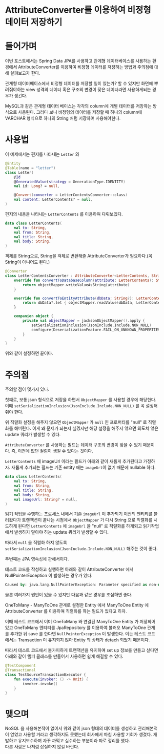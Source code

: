 # AttributeConverter를 이용하여 비정형 데이터 저장하기

# 들어가며

이번 포스트에서는 Spring Data JPA를 사용하고 관계형 데이터베이스를 사용하는 환경에서 AttributeConverter를 이용하여 비정형 데이터를 저장하는 방법과 주의점에 대해 살펴보고자 한다.

관계형 데이터베이스에서 비정형 데이터를 저장할 일이 있는가? 할 수 있지만 화면에 뿌려줘야하는 view 성격의 데이터 혹은 구조의 변경이 잦은 데이터라면 사용하게되는 경우가 생긴다.

MySQL과 같은 관계형 데이터 베이스는 각각의 column에 개별 데이터를 저장하는 방식으로 사용된다. 그러다 보니 비정형의 데이터를 저장할 때 하나의 column에 VARCHAR 형식으로 하나의 String 처럼
저장하여 사용해야한다.

# 사용법

이 예제에서는 편지를 나타내는 `Letter` 와

```kotlin
@Entity
@Table(name = "letter")
class Letter(
    @Id
    @GeneratedValue(strategy = GenerationType.IDENTITY)
    val id: Long? = null,

    @Convert(converter = LetterContentsConverter::class)
    val content: LetterContents? = null,
)
```

편지의 내용을 나타내는 `LetterContents` 를 이용하여 다뤄보겠다.

```kotlin
data class LetterContents(
    val to: String,
    val from: String,
    val title: String,
    val body: String,
)
```

객체를 String으로, String을 객체로 변환해줄 AttributeConverter가 필요하다.(꼭 String이 아니어도 된다.)

```kotlin
@Converter
class LetterContentsConverter : AttributeConverter<LetterContents, String> {
    override fun convertToDatabaseColumn(attribute: LetterContents): String {
        return objectMapper.writeValueAsString(attribute)
    }

    override fun convertToEntityAttribute(dbData: String?): LetterContents? {
        return dbData?.let { objectMapper.readValue(dbData, LetterContents::class.java) }
    }

    companion object {
        private val objectMapper = jacksonObjectMapper().apply {
            setSerializationInclusion(JsonInclude.Include.NON_NULL)
            configure(DeserializationFeature.FAIL_ON_UNKNOWN_PROPERTIES, false)
        }
    }
}
```

위와 같이 설정하면 끝이다.

# 주의점
주의할 점이 몇가지 있다. 

첫째로, 보통 json 형식으로 저장을 하면서 `ObjectMapper` 를 사용할 경우에 해당한다.  
이때 `setSerializationInclusion(JsonInclude.Include.NON_NULL)` 를 꼭 설정해줘야 한다.  

위 직렬화 설정을 해주지 않으면 `ObjectMapper` 가 `null` 인 프로퍼티를 "null" 로 직렬화를 해버린다. 이게 왜 문제가 되는지 싶겠지만 해당 설정을 해주지 않으면 의도치 않은 update 쿼리가 발생할 수 있다.

`AttributeConverter` 를 사용하는 필드는 데이터 구조의 변경이 잦을 수 있기 때문이다. 즉, 이전에 없던 컬럼이 생길 수 있다는 것이다. 

`LetterContents` 에 imageUrl 이라는 필드가 아래와 같이 새롭게 추가된다고 가정하자. 새롭게 추가되는 필드는 기존 entity 에는 `imageUrl`이 없기 때문에 nullable 하다.


```kotlin
data class LetterContents(
    val to: String,
    val from: String,
    val title: String,
    val body: String,
    val imageUrl: String? = null,
)
```

읽기 작업을 수행하는 프로세스 내에서 기존 `imageUrl` 이 추가되기 이전의 엔티티를 불러왔다가 트랜잭션이 끝나는 시점에서 `ObjectMapper` 가 다시 String 으로 직렬화를 시도하게 된다면 `LetterContents` 에 `imageUrl` 을 "null" 로 직렬화를 하게되고
읽기작업에서 발생하지 말아야 하는 update 쿼리가 발생할 수 있다.

따라서 `null` 을 직렬화 하지 않도록 `setSerializationInclusion(JsonInclude.Include.NON_NULL)` 해주는 것이 좋다.

두번째는 JPA 영속성에 관해서이다.

테스트 코드를 작성하고 실행하면 아래와 같이 AttributeConverter 에서 NullPointerException 이 발생하는 경우가 있다.
```kotlin
Caused by: java.lang.NullPointerException: Parameter specified as non-null is null:
```

물론 여러가지 원인이 있을 수 있지만 다음과 같은 경우를 조심하면 좋다.

OneToMany - ManyToOne 관계로 설정한 Entity 에서 ManyToOne Entity 에 AttributeConverter 를 이용하여 직렬화를 하는 필드가 있다고 하자.

이때 테스트 코드에서 이미 OneToMany 와 연결된 ManyToOne Entity 가 저장되어 있고 OneToMany 엔티티를 JpaRepository 를 이용하여 불러오 ManyToOne 관계를 추가한 뒤 save 를 한다면
`NullPointerException` 이 발생한다. 이는 테스트 코드에서는 Transaction 이 유지되지 않아 Entity 의 상태가 detach 되었기 때문이다.

따라서 테스트 코드에서 불가피하게 트랜잭션을 유지하여 set up 정보를 만들고 싶다면 아래와 같이 헬퍼 클래스를 만들어서 사용하면 쉽게 해결할 수 있다.
```kotlin
@TestComponent
@Transactional
class TestSourceTransactionExecutor {
    fun execute(invoker: () -> Unit) {
        invoker.invoke()
    }
}
```

# 맺으며
NoSQL 을 사용해본적이 없어서 위와 같이 json 형태의 데이터를 생성하고 관리해본적이 없었고 사용할 거라고 생각하지도 못했는데 회사에서 마침 사용할 기회가 생겼다.
개발하고 유지보수하며 자꾸 까먹고 실수하는 부분이라 따로 정리를 했다.  
다른 사람은 나처럼 삽질하지 않길 바란다.
